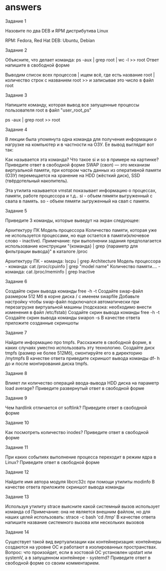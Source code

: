 # answers

Задание 1

Назовите по два DEB и RPM дистрибутива Linux

RPM: Fedora, Red Hat
DEB: Ubuntu, Debian 

Задание 2

Объясните, что делает команда:
ps -aux | grep root | wc -l >> root
Ответ напишите в свободной форме

Выводим список всех процессов | ищем всё, где есть название root | количество строк с названием root >> и записывае это число в файл root

Задание 3

Напишите команду, которая вывод все запущенные процессы пользователя root в файл "user_root_ps"

ps -aux | grep root >> root

Задание 4

В лекции была упомянута одна команда для получения информации о нагрузке на компьютер и в частности на ОЗУ.
Ее вывод выглядит вот так:


Как называется эта команда? Что такое si и so в примере на картинке?
Приведите ответ в свободной форме
SWAP (своп) — это механизм виртуальной памяти, при котором часть данных из оперативной памяти (ОЗУ) 
перемещается на хранение на HDD (жёсткий диск), SSD (твёрдотельный накопитель).


Эта утилита называется vmstat показывает информацию о процессах, памяти, работе процессора и т.д..
si - объем пямяти выгруженный с свапа в память.
so - объем пямяти зыгруженный на свап с памяти.

Задание 5

Приведите 3 команды, которые выведут на экран следующее:

Архитектуру ПК
Модель процессора
Количество памяти, которая уже не используется процессами, но еще остается в памяти(ключевое слово - inactive). 
Примечание: при выполнении задания предполагается использование конструкции "{команда} | grep {параметр для фильтрации вывода}" в каталоге /proc

Архитектуру ПК - команда: lscpu | grep Architecture
Модель процессора - команда: cat /proc/cpuinfo | grep "model name"
Количество памяти.... - команда: cat /proc/meminfo | grep Inactive

Задание 6

Создайте скрин вывода команды free -h -t
Создайте swap-файл размером 512 Мб в корне диска / с именем swapfile
Добавьте настройку чтобы swap-файл подключался автоматически при перезагрузке виртуальной машины (подсказка: необходимо внести изменения в файл /etc/fstab)
Создайте скрин вывода команды free -h -t
Создайте скрин вывода команды swapon -s
В качестве ответа приложите созданные скриншоты

Задание 7

Найдите информацию про tmpfs.
Расскажите в свободной форме, в каких случаях уместно использовать эту технологию.
Создайте диск tmpfs (размер не более 512Мб), смонтируйте его в директорию /mytmpfs
В качестве ответа приведите скриншот вывода команды df- h до и после монтирования диска tmpfs.

Задание 8

Влияет ли количество операций ввода-вывода HDD диска на параметр load average?
Приведите развернутый ответ в свободной форме

Задание 9

Чем hardlink отличается от softlink?
Приведите ответ в свободной форме

Задание 10

Как посмотреть количество inodes?
Приведите ответ в свободной форме

Задание 11

При каких событиях выполнение процесса переходит в режим ядра в Linux?
Приведите ответ в свободной форме

Задание 12

Найдите имя автора модуля libcrc32c при помощи утилиты modinfo
В качестве ответа приложите скриншот вывода команды

Задание 13

Используя утилиту strace выясните какой системный вызов использует команда cd
Примечание: она не является внешним файлом, но для наших целей использовать: strace -c bash 'cd /tmp'
В качестве ответа напишите название системного вызова или нескольких вызовов

Задание 14

Существует такой вид виртуализации как контейнеризация: контейнеры создаются на уровне ОС и работают в изолированных пространствах.
Вопрос: что произойдет, если в хостовой ОС установлен upstart или systemV, а в запущенном контейнере - systemd?
Приведите ответ в свободной форме со своим комментарием.
